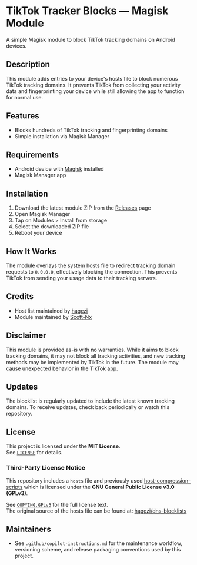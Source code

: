 # TikTok Tracker Blocks — Magisk Module

A simple Magisk module to block TikTok tracking domains on Android devices.

## Description

This module adds entries to your device's hosts file to block numerous TikTok tracking domains. It prevents TikTok from collecting your activity data and fingerprinting your device while still allowing the app to function for normal use.

## Features

- Blocks hundreds of TikTok tracking and fingerprinting domains
- Simple installation via Magisk Manager

## Requirements

- Android device with [Magisk](https://github.com/topjohnwu/Magisk) installed
- Magisk Manager app

## Installation

1. Download the latest module ZIP from the [Releases](https://github.com/Scott-Nx/TikTok-Tracker-Blocks_Magisk/releases) page
2. Open Magisk Manager
3. Tap on Modules > Install from storage
4. Select the downloaded ZIP file
5. Reboot your device

## How It Works

The module overlays the system hosts file to redirect tracking domain requests to `0.0.0.0`, effectively blocking the connection. This prevents TikTok from sending your usage data to their tracking servers.

## Credits

- Host list maintained by [hagezi](https://github.com/hagezi/dns-blocklists)
- Module maintained by [Scott-Nx](https://github.com/Scott-Nx)

## Disclaimer

This module is provided as-is with no warranties. While it aims to block tracking domains, it may not block all tracking activities, and new tracking methods may be implemented by TikTok in the future. The module may cause unexpected behavior in the TikTok app.

## Updates

The blocklist is regularly updated to include the latest known tracking domains. To receive updates, check back periodically or watch this repository.

## License

This project is licensed under the **MIT License**.  
See [`LICENSE`](./LICENSE) for details.

### Third-Party License Notice

This repository includes a `hosts` file and previously used [host-compression-scripts](https://github.com/Lateralus138/hosts-compression-scripts) which is licensed under the **GNU General Public License v3.0 (GPLv3)**.

See [`COPYING.GPLv3`](./COPYING.GPLv3) for the full license text.  
The original source of the hosts file can be found at: [hagezi/dns-blocklists](https://github.com/hagezi/dns-blocklists)

## Maintainers

- See `.github/copilot-instructions.md` for the maintenance workflow, versioning scheme, and release packaging conventions used by this project.
